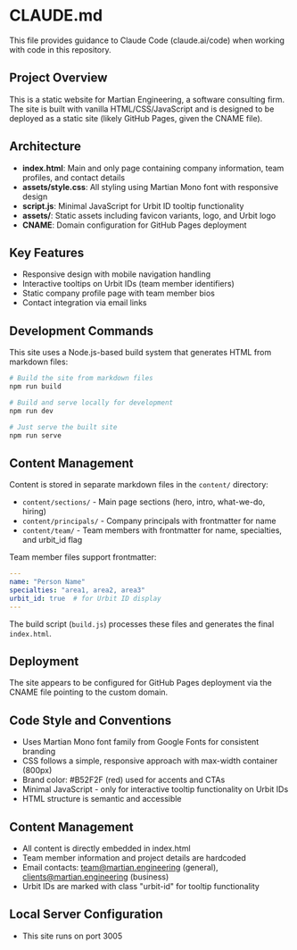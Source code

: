 # CLAUDE.md

This file provides guidance to Claude Code (claude.ai/code) when working with code in this repository.

## Project Overview

This is a static website for Martian Engineering, a software consulting firm. The site is built with vanilla HTML/CSS/JavaScript and is designed to be deployed as a static site (likely GitHub Pages, given the CNAME file).

## Architecture

- **index.html**: Main and only page containing company information, team profiles, and contact details
- **assets/style.css**: All styling using Martian Mono font with responsive design
- **script.js**: Minimal JavaScript for Urbit ID tooltip functionality
- **assets/**: Static assets including favicon variants, logo, and Urbit logo
- **CNAME**: Domain configuration for GitHub Pages deployment

## Key Features

- Responsive design with mobile navigation handling
- Interactive tooltips on Urbit IDs (team member identifiers)
- Static company profile page with team member bios
- Contact integration via email links

## Development Commands

This site uses a Node.js-based build system that generates HTML from markdown files:

```bash
# Build the site from markdown files
npm run build

# Build and serve locally for development
npm run dev

# Just serve the built site
npm run serve
```

## Content Management

Content is stored in separate markdown files in the `content/` directory:

- `content/sections/` - Main page sections (hero, intro, what-we-do, hiring)
- `content/principals/` - Company principals with frontmatter for name
- `content/team/` - Team members with frontmatter for name, specialties, and urbit_id flag

Team member files support frontmatter:
```yaml
---
name: "Person Name"
specialties: "area1, area2, area3"
urbit_id: true  # for Urbit ID display
---
```

The build script (`build.js`) processes these files and generates the final `index.html`.

## Deployment

The site appears to be configured for GitHub Pages deployment via the CNAME file pointing to the custom domain.

## Code Style and Conventions

- Uses Martian Mono font family from Google Fonts for consistent branding
- CSS follows a simple, responsive approach with max-width container (800px)
- Brand color: #B52F2F (red) used for accents and CTAs
- Minimal JavaScript - only for interactive tooltip functionality on Urbit IDs
- HTML structure is semantic and accessible

## Content Management

- All content is directly embedded in index.html
- Team member information and project details are hardcoded
- Email contacts: team@martian.engineering (general), clients@martian.engineering (business)
- Urbit IDs are marked with class "urbit-id" for tooltip functionality

## Local Server Configuration

- This site runs on port 3005
